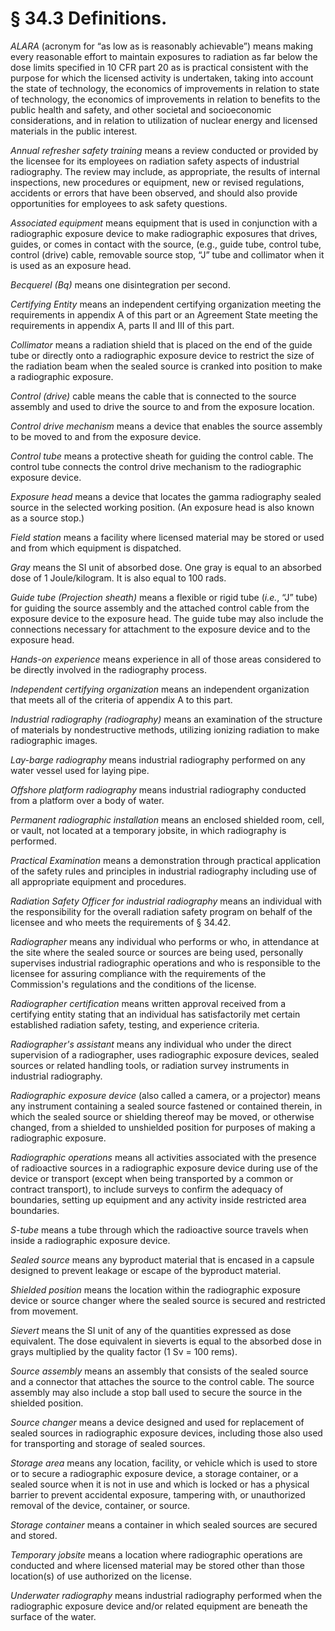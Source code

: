 # § 34.3   Definitions.

*ALARA* (acronym for “as low as is reasonably achievable”) means making every reasonable effort to maintain exposures to radiation as far below the dose limits specified in 10 CFR part 20 as is practical consistent with the purpose for which the licensed activity is undertaken, taking into account the state of technology, the economics of improvements in relation to state of technology, the economics of improvements in relation to benefits to the public health and safety, and other societal and socioeconomic considerations, and in relation to utilization of nuclear energy and licensed materials in the public interest.


*Annual refresher safety training* means a review conducted or provided by the licensee for its employees on radiation safety aspects of industrial radiography. The review may include, as appropriate, the results of internal inspections, new procedures or equipment, new or revised regulations, accidents or errors that have been observed, and should also provide opportunities for employees to ask safety questions.


*Associated equipment* means equipment that is used in conjunction with a radiographic exposure device to make radiographic exposures that drives, guides, or comes in contact with the source, (e.g., guide tube, control tube, control (drive) cable, removable source stop, “J” tube and collimator when it is used as an exposure head.


*Becquerel (Bq)* means one disintegration per second.


*Certifying Entity* means an independent certifying organization meeting the requirements in appendix A of this part or an Agreement State meeting the requirements in appendix A, parts II and III of this part.


*Collimator* means a radiation shield that is placed on the end of the guide tube or directly onto a radiographic exposure device to restrict the size of the radiation beam when the sealed source is cranked into position to make a radiographic exposure.


*Control (drive)* cable means the cable that is connected to the source assembly and used to drive the source to and from the exposure location.


*Control drive mechanism* means a device that enables the source assembly to be moved to and from the exposure device.


*Control tube* means a protective sheath for guiding the control cable. The control tube connects the control drive mechanism to the radiographic exposure device.


*Exposure head* means a device that locates the gamma radiography sealed source in the selected working position. (An exposure head is also known as a source stop.)


*Field station* means a facility where licensed material may be stored or used and from which equipment is dispatched.


*Gray* means the SI unit of absorbed dose. One gray is equal to an absorbed dose of 1 Joule/kilogram. It is also equal to 100 rads.


*Guide tube (Projection sheath)* means a flexible or rigid tube (*i.e.*, “J” tube) for guiding the source assembly and the attached control cable from the exposure device to the exposure head. The guide tube may also include the connections necessary for attachment to the exposure device and to the exposure head.


*Hands-on experience* means experience in all of those areas considered to be directly involved in the radiography process.


*Independent certifying organization* means an independent organization that meets all of the criteria of appendix A to this part.


*Industrial radiography (radiography)* means an examination of the structure of materials by nondestructive methods, utilizing ionizing radiation to make radiographic images.


*Lay-barge radiography* means industrial radiography performed on any water vessel used for laying pipe.


*Offshore platform radiography* means industrial radiography conducted from a platform over a body of water.


*Permanent radiographic installation* means an enclosed shielded room, cell, or vault, not located at a temporary jobsite, in which radiography is performed.


*Practical Examination* means a demonstration through practical application of the safety rules and principles in industrial radiography including use of all appropriate equipment and procedures.


*Radiation Safety Officer for industrial radiography* means an individual with the responsibility for the overall radiation safety program on behalf of the licensee and who meets the requirements of § 34.42.


*Radiographer* means any individual who performs or who, in attendance at the site where the sealed source or sources are being used, personally supervises industrial radiographic operations and who is responsible to the licensee for assuring compliance with the requirements of the Commission's regulations and the conditions of the license.


*Radiographer certification* means written approval received from a certifying entity stating that an individual has satisfactorily met certain established radiation safety, testing, and experience criteria.


*Radiographer's assistant* means any individual who under the direct supervision of a radiographer, uses radiographic exposure devices, sealed sources or related handling tools, or radiation survey instruments in industrial radiography.


*Radiographic exposure device* (also called a camera, or a projector) means any instrument containing a sealed source fastened or contained therein, in which the sealed source or shielding thereof may be moved, or otherwise changed, from a shielded to unshielded position for purposes of making a radiographic exposure.


*Radiographic operations* means all activities associated with the presence of radioactive sources in a radiographic exposure device during use of the device or transport (except when being transported by a common or contract transport), to include surveys to confirm the adequacy of boundaries, setting up equipment and any activity inside restricted area boundaries.


*S-tube* means a tube through which the radioactive source travels when inside a radiographic exposure device.


*Sealed source* means any byproduct material that is encased in a capsule designed to prevent leakage or escape of the byproduct material.


*Shielded position* means the location within the radiographic exposure device or source changer where the sealed source is secured and restricted from movement.


*Sievert* means the SI unit of any of the quantities expressed as dose equivalent. The dose equivalent in sieverts is equal to the absorbed dose in grays multiplied by the quality factor (1 Sv = 100 rems).


*Source assembly* means an assembly that consists of the sealed source and a connector that attaches the source to the control cable. The source assembly may also include a stop ball used to secure the source in the shielded position.


*Source changer* means a device designed and used for replacement of sealed sources in radiographic exposure devices, including those also used for transporting and storage of sealed sources.


*Storage area* means any location, facility, or vehicle which is used to store or to secure a radiographic exposure device, a storage container, or a sealed source when it is not in use and which is locked or has a physical barrier to prevent accidental exposure, tampering with, or unauthorized removal of the device, container, or source.


*Storage container* means a container in which sealed sources are secured and stored.


*Temporary jobsite* means a location where radiographic operations are conducted and where licensed material may be stored other than those location(s) of use authorized on the license.


*Underwater radiography* means industrial radiography performed when the radiographic exposure device and/or related equipment are beneath the surface of the water.




